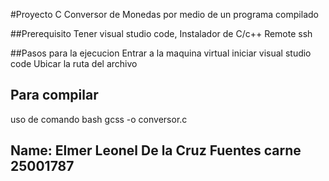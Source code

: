 #Proyecto C
Conversor de Monedas por medio de un programa compilado

##Prerequisito 
Tener visual studio code,
Instalador de C/c++
Remote ssh

##Pasos para la ejecucion
Entrar a la maquina virtual
iniciar visual studio code
Ubicar la ruta del archivo

## Para compilar
uso de comando bash
gcss -o conversor.c



## Name: Elmer Leonel De la Cruz Fuentes carne 25001787